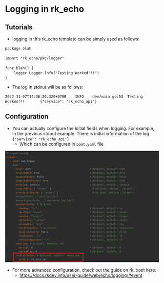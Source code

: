 # Logging in rk_echo

## Tutorials
- logging in this rk_echo template can be simply used as follows:

```golang
package blah

import "rk_echo/pkg/logger"

func blah() {
	logger.Logger.Info("Testing Worked!!!")
}
```

- The log in stdout will be as follows:

```
2022-11-07T14:36:20.320+0700    INFO    dev/main.go:53  Testing Worked!!!       {"service": "rk_echo_api"}
```

## Configuration

- You can actually configure the initial fields when logging. For example, in the previous stdout example. There is initial information of the log `{"service": "rk_echo_api"}`
    - Which can be configured in `boot.yaml` file

![demo_4](../img/img_6.png)

- For more advanced configuration, check out the guide on rk_boot here:
  - https://docs.rkdev.info/user-guide/web/echo/logging/#event



